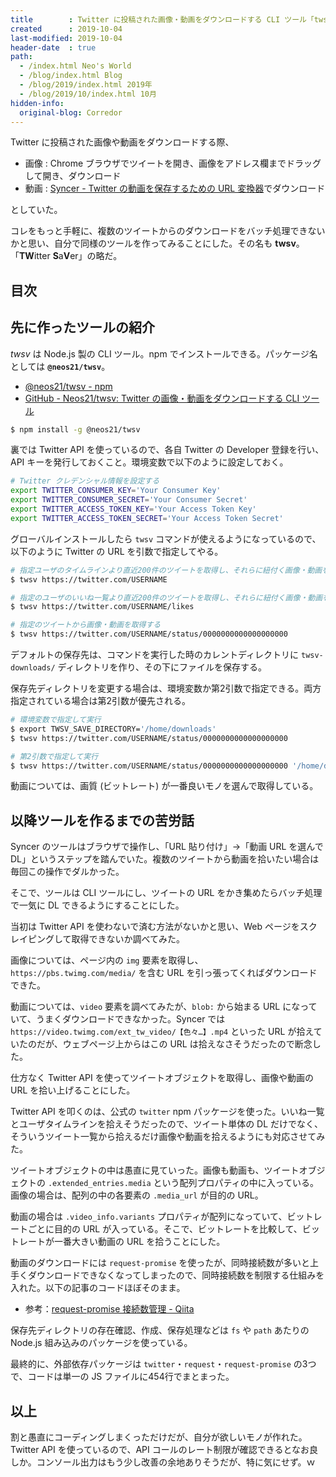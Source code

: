 ```yaml
---
title        : Twitter に投稿された画像・動画をダウンロードする CLI ツール「twsv」を作った
created      : 2019-10-04
last-modified: 2019-10-04
header-date  : true
path:
  - /index.html Neo's World
  - /blog/index.html Blog
  - /blog/2019/index.html 2019年
  - /blog/2019/10/index.html 10月
hidden-info:
  original-blog: Corredor
---
```


Twitter に投稿された画像や動画をダウンロードする際、

- 画像 : Chrome ブラウザでツイートを開き、画像をアドレス欄までドラッグして開き、ダウンロード
- 動画 : [Syncer - Twitter の動画を保存するための URL 変換器](https://lab.syncer.jp/Tool/Twitter-Video-URL-Converter/)でダウンロード

としていた。

コレをもっと手軽に、複数のツイートからのダウンロードをバッチ処理できないかと思い、自分で同様のツールを作ってみることにした。その名も **twsv**。「**TW**itter **S**a**V**er」の略だ。

## 目次

## 先に作ったツールの紹介

*twsv* は Node.js 製の CLI ツール。npm でインストールできる。パッケージ名としては **`@neos21/twsv`**。

- [@neos21/twsv - npm](https://www.npmjs.com/package/@neos21/twsv)
- [GitHub - Neos21/twsv: Twitter の画像・動画をダウンロードする CLI ツール](https://github.com/Neos21/twsv)

```bash
$ npm install -g @neos21/twsv
```

裏では Twitter API を使っているので、各自 Twitter の Developer 登録を行い、API キーを発行しておくこと。環境変数で以下のように設定しておく。

```bash
# Twitter クレデンシャル情報を設定する
export TWITTER_CONSUMER_KEY='Your Consumer Key'
export TWITTER_CONSUMER_SECRET='Your Consumer Secret'
export TWITTER_ACCESS_TOKEN_KEY='Your Access Token Key'
export TWITTER_ACCESS_TOKEN_SECRET='Your Access Token Secret'
```

グローバルインストールしたら `twsv` コマンドが使えるようになっているので、以下のように Twitter の URL を引数で指定してやる。

```bash
# 指定ユーザのタイムラインより直近200件のツイートを取得し、それらに紐付く画像・動画を取得する
$ twsv https://twitter.com/USERNAME

# 指定のユーザのいいね一覧より直近200件のツイートを取得し、それらに紐付く画像・動画を取得する
$ twsv https://twitter.com/USERNAME/likes

# 指定のツイートから画像・動画を取得する
$ twsv https://twitter.com/USERNAME/status/0000000000000000000
```

デフォルトの保存先は、コマンドを実行した時のカレントディレクトリに `twsv-downloads/` ディレクトリを作り、その下にファイルを保存する。

保存先ディレクトリを変更する場合は、環境変数か第2引数で指定できる。両方指定されている場合は第2引数が優先される。

```bash
# 環境変数で指定して実行
$ export TWSV_SAVE_DIRECTORY='/home/downloads'
$ twsv https://twitter.com/USERNAME/status/0000000000000000000

# 第2引数で指定して実行
$ twsv https://twitter.com/USERNAME/status/0000000000000000000 '/home/downloads'
```

動画については、画質 (ビットレート) が一番良いモノを選んで取得している。

## 以降ツールを作るまでの苦労話

Syncer のツールはブラウザで操作し、「URL 貼り付け」→「動画 URL を選んで DL」というステップを踏んでいた。複数のツイートから動画を拾いたい場合は毎回この操作でダルかった。

そこで、ツールは CLI ツールにし、ツイートの URL をかき集めたらバッチ処理で一気に DL できるようにすることにした。

当初は Twitter API を使わないで済む方法がないかと思い、Web ページをスクレイピングして取得できないか調べてみた。

画像については、ページ内の `img` 要素を取得し、`https://pbs.twimg.com/media/` を含む URL を引っ張ってくればダウンロードできた。

動画については、`video` 要素を調べてみたが、`blob:` から始まる URL になっていて、うまくダウンロードできなかった。Syncer では `https://video.twimg.com/ext_tw_video/【色々…】.mp4` といった URL が拾えていたのだが、ウェブページ上からはこの URL は拾えなさそうだったので断念した。

仕方なく Twitter API を使ってツイートオブジェクトを取得し、画像や動画の URL を拾い上げることにした。

Twitter API を叩くのは、公式の `twitter` npm パッケージを使った。いいね一覧とユーザタイムラインを拾えそうだったので、ツイート単体の DL だけでなく、そういうツイート一覧から拾えるだけ画像や動画を拾えるようにも対応させてみた。

ツイートオブジェクトの中は愚直に見ていった。画像も動画も、ツイートオブジェクトの `.extended_entries.media` という配列プロパティの中に入っている。画像の場合は、配列の中の各要素の `.media_url` が目的の URL。

動画の場合は `.video_info.variants` プロパティが配列になっていて、ビットレートごとに目的の URL が入っている。そこで、ビットレートを比較して、ビットレートが一番大きい動画の URL を拾うことにした。

動画のダウンロードには `request-promise` を使ったが、同時接続数が多いと上手くダウンロードできなくなってしまったので、同時接続数を制限する仕組みを入れた。以下の記事のコードほぼそのまま。

- 参考：[request-promise 接続数管理 - Qiita](https://qiita.com/you21979@github/items/81460d1c667de868ed25)

保存先ディレクトリの存在確認、作成、保存処理などは `fs` や `path` あたりの Node.js 組み込みのパッケージを使っている。

最終的に、外部依存パッケージは `twitter`・`request`・`request-promise` の3つで、コードは単一の JS ファイルに454行でまとまった。

## 以上

割と愚直にコーディングしまくっただけだが、自分が欲しいモノが作れた。Twitter API を使っているので、API コールのレート制限が確認できるとなお良しか。コンソール出力はもう少し改善の余地ありそうだが、特に気にせず。ｗ
